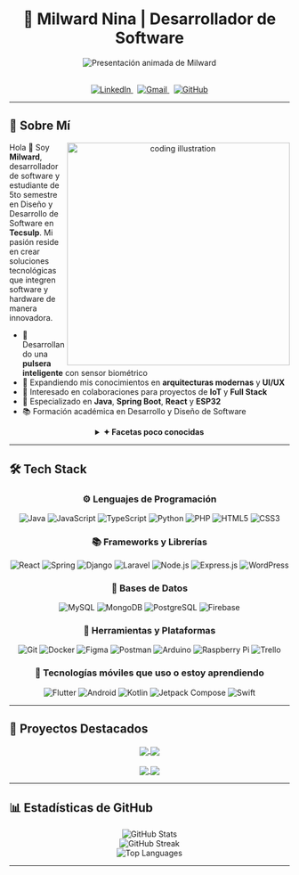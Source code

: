  # <div align="center">🚀 Milward Nina | Desarrollador de Software</div>

<div align="center">
  <img src="https://readme-typing-svg.herokuapp.com?font=Montserrat&weight=600&duration=3000&pause=1000&color=5E81AC&center=true&vCenter=true&width=500&lines=Desarrollador+Full+Stack;Entusiasta+de+IoT;Creador+de+Soluciones+Tecnol%C3%B3gicas;Dise%C3%B1ador+de+Experiencias+Digitales" alt="Presentación animada de Milward" />
</div>

<br/>

<p align="center">
  <a href="https://linkedin.com/in/milwardnina" target="_blank" title="LinkedIn">
    <img src="https://img.shields.io/badge/LinkedIn-0077B5?style=for-the-badge&logo=linkedin&logoColor=white" alt="LinkedIn" />
  </a>
  &nbsp;
  <a href="mailto:Milwardxsm@gmail.com" target="_blank" title="Gmail">
    <img src="https://img.shields.io/badge/Gmail-D14836?style=for-the-badge&logo=gmail&logoColor=white" alt="Gmail" />
  </a>
  &nbsp;
  <a href="https://github.com/milwardxsm" target="_blank" title="GitHub">
    <img src="https://img.shields.io/badge/GitHub-181717?style=for-the-badge&logo=github&logoColor=white" alt="GitHub" />
  </a>
</p>

---

## 💫 Sobre Mí

<div align="center">
  <img align="right" width="400" src="https://www.tecsup-aqp.edu.pe/flex/crespo/assets/project/images/logo/logo_tecsup2.png" alt="coding illustration" />
</div>

Hola 👋 Soy **Milward**, desarrollador de software y estudiante de 5to semestre en Diseño y Desarrollo de Software en **Tecsulp**. Mi pasión reside en crear soluciones tecnológicas que integren software y hardware de manera innovadora.

- 🔭 Desarrollando una **pulsera inteligente** con sensor biométrico
- 🌱 Expandiendo mis conocimientos en **arquitecturas modernas** y **UI/UX**
- 👯 Interesado en colaboraciones para proyectos de **IoT** y **Full Stack**
- 💬 Especializado en **Java**, **Spring Boot**, **React** y **ESP32**
- 📚 Formación académica en Desarrollo y Diseño de Software

<div align="center">
  <details>
    <summary><b>✦ Facetas poco conocidas</b></summary>
    <br>
    <table>
      <tr>
        <td>🔨 Combino mi pasión por el diseño creando muebles de melamina personalizados</td>
        <td>🌱 Cultivo y comercializo cactus y suculentas como emprendimiento paralelo</td>
      </tr>
      <tr>
        <td>🧠 Desarrollo proyectos que integran componentes físicos con soluciones digitales</td>
        <td>🧪 Mi proyecto insignia es un wearable que analiza biométricamente patrones de descanso</td>
      </tr>
    </table>
  </details>
</div>

---




## 🛠️ Tech Stack

<div align="center">

### ⚙️ Lenguajes de Programación
<p>
  <img src="https://img.shields.io/badge/Java-B07219?style=for-the-badge&logo=openjdk&logoColor=white" alt="Java" />
  <img src="https://img.shields.io/badge/JavaScript-F7DF1E?style=for-the-badge&logo=javascript&logoColor=black" alt="JavaScript" />
  <img src="https://img.shields.io/badge/TypeScript-3178C6?style=for-the-badge&logo=typescript&logoColor=white" alt="TypeScript" />
  <img src="https://img.shields.io/badge/Python-3776AB?style=for-the-badge&logo=python&logoColor=white" alt="Python" />
  <img src="https://img.shields.io/badge/PHP-777BB4?style=for-the-badge&logo=php&logoColor=white" alt="PHP" />
  <img src="https://img.shields.io/badge/HTML5-E34F26?style=for-the-badge&logo=html5&logoColor=white" alt="HTML5" />
  <img src="https://img.shields.io/badge/CSS3-1572B6?style=for-the-badge&logo=css3&logoColor=white" alt="CSS3" />
</p>

### 📚 Frameworks y Librerías
<p>
  <img src="https://img.shields.io/badge/React-61DAFB?style=for-the-badge&logo=react&logoColor=black" alt="React" />
  <img src="https://img.shields.io/badge/Spring-6DB33F?style=for-the-badge&logo=spring&logoColor=white" alt="Spring" />
  <img src="https://img.shields.io/badge/Django-092E20?style=for-the-badge&logo=django&logoColor=white" alt="Django" />
  <img src="https://img.shields.io/badge/Laravel-FF2D20?style=for-the-badge&logo=laravel&logoColor=white" alt="Laravel" />
  <img src="https://img.shields.io/badge/Node.js-339933?style=for-the-badge&logo=node.js&logoColor=white" alt="Node.js" />
  <img src="https://img.shields.io/badge/Express.js-000000?style=for-the-badge&logo=express&logoColor=white" alt="Express.js" />
  <img src="https://img.shields.io/badge/WordPress-21759B?style=for-the-badge&logo=wordpress&logoColor=white" alt="WordPress" />
</p>

### 💾 Bases de Datos
<p>
  <img src="https://img.shields.io/badge/MySQL-4479A1?style=for-the-badge&logo=mysql&logoColor=white" alt="MySQL" />
  <img src="https://img.shields.io/badge/MongoDB-47A248?style=for-the-badge&logo=mongodb&logoColor=white" alt="MongoDB" />
  <img src="https://img.shields.io/badge/PostgreSQL-336791?style=for-the-badge&logo=postgresql&logoColor=white" alt="PostgreSQL" />
  <img src="https://img.shields.io/badge/Firebase-FFCA28?style=for-the-badge&logo=firebase&logoColor=black" alt="Firebase" />
</p>

### 🔧 Herramientas y Plataformas
<p>
  <img src="https://img.shields.io/badge/Git-F05032?style=for-the-badge&logo=git&logoColor=white" alt="Git" />
  <img src="https://img.shields.io/badge/Docker-2496ED?style=for-the-badge&logo=docker&logoColor=white" alt="Docker" />
  <img src="https://img.shields.io/badge/Figma-F24E1E?style=for-the-badge&logo=figma&logoColor=white" alt="Figma" />
  <img src="https://img.shields.io/badge/Postman-FF6C37?style=for-the-badge&logo=postman&logoColor=white" alt="Postman" />
  <img src="https://img.shields.io/badge/Arduino-00979D?style=for-the-badge&logo=arduino&logoColor=white" alt="Arduino" />
  <img src="https://img.shields.io/badge/Raspberry%20Pi-A22846?style=for-the-badge&logo=raspberry-pi&logoColor=white" alt="Raspberry Pi" />
  <img src="https://img.shields.io/badge/Trello-0052CC?style=for-the-badge&logo=trello&logoColor=white" alt="Trello" />
</p>

### 📱 Tecnologías móviles que uso o estoy aprendiendo

<div align="center">
  <img src="https://img.shields.io/badge/Flutter-88C0D0?style=for-the-badge&logo=flutter&logoColor=white" alt="Flutter" />
  <img src="https://img.shields.io/badge/Android-3DDC84?style=for-the-badge&logo=android&logoColor=white" alt="Android" />
  <img src="https://img.shields.io/badge/Kotlin-7F52FF?style=for-the-badge&logo=kotlin&logoColor=white" alt="Kotlin" />
  <img src="https://img.shields.io/badge/Jetpack%20Compose-4285F4?style=for-the-badge&logo=android&logoColor=white" alt="Jetpack Compose" />
  <img src="https://img.shields.io/badge/Swift-FA7343?style=for-the-badge&logo=swift&logoColor=white" alt="Swift" />
</div>
</div>



---

## 📌 Proyectos Destacados

<div align="center">
  <a href="https://github.com/milwardxsm/pulsera-iot">
    <img align="center" src="https://github-readme-stats.vercel.app/api/pin/?username=milwardxsm&repo=pulsera-iot&theme=nord" />
  </a>
  <a href="https://github.com/milwardxsm/webapp-spring-react">
    <img align="center" src="https://github-readme-stats.vercel.app/api/pin/?username=milwardxsm&repo=webapp-spring-react&theme=nord" />
  </a>
</div>
<br>
<div align="center">
  <a href="https://github.com/milwardxsm/tienda-wp-personalizada">
    <img align="center" src="https://github-readme-stats.vercel.app/api/pin/?username=milwardxsm&repo=tienda-wp-personalizada&theme=nord" />
  </a>
  <a href="https://github.com/milwardxsm/django-api-rest">
    <img align="center" src="https://github-readme-stats.vercel.app/api/pin/?username=milwardxsm&repo=django-api-rest&theme=nord" />
  </a>
</div>

---

## 📊 Estadísticas de GitHub

<div align="center">

<!-- Estadísticas generales -->
<img src="https://github-readme-stats.vercel.app/api?username=NinaDIV&theme=default&hide_border=false&include_all_commits=false&count_private=false" alt="GitHub Stats" />

<br/>

<!-- Racha de contribuciones -->
<img src="https://nirzak-streak-stats.vercel.app/?user=NinaDIV&theme=default&hide_border=false" alt="GitHub Streak" />

<br/>

<!-- Lenguajes más usados -->
<img src="https://github-readme-stats.vercel.app/api/top-langs/?username=NinaDIV&theme=default&hide_border=false&include_all_commits=false&count_private=false&layout=compact" alt="Top Languages" />

</div>
 
---

